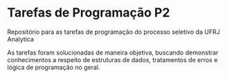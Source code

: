 # Tarefas de Programação P2
Repositório para as tarefas de programação do processo seletivo da UFRJ Analytica

As tarefas foram solucionadas de maneira objetiva, buscando demonstrar conhecimentos a respeito de estruturas de dados, tratamentos de erros e lógica de programação no geral.
